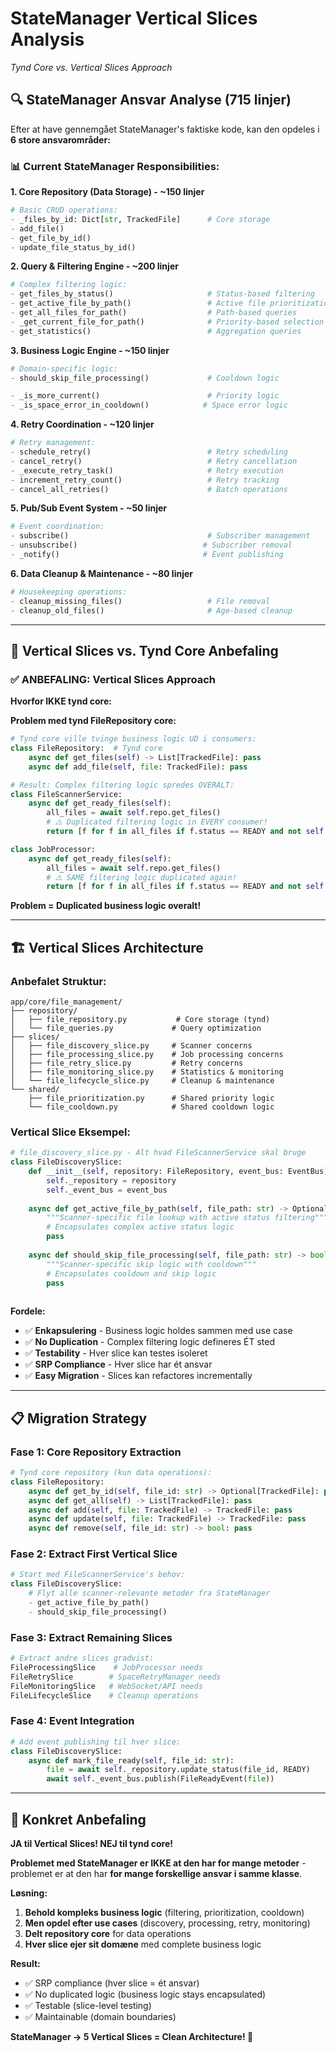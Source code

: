 # StateManager Vertical Slices Analysis
*Tynd Core vs. Vertical Slices Approach*

## 🔍 **StateManager Ansvar Analyse (715 linjer)**

Efter at have gennemgået StateManager's faktiske kode, kan den opdeles i **6 store ansvarområder:**

### **📊 Current StateManager Responsibilities:**

**1. Core Repository (Data Storage) - ~150 linjer**
```python
# Basic CRUD operations:
- _files_by_id: Dict[str, TrackedFile]      # Core storage
- add_file() 
- get_file_by_id()
- update_file_status_by_id()
```

**2. Query & Filtering Engine - ~200 linjer** 
```python
# Complex filtering logic:
- get_files_by_status()                     # Status-based filtering
- get_active_file_by_path()                 # Active file prioritization  
- get_all_files_for_path()                  # Path-based queries
- _get_current_file_for_path()              # Priority-based selection
- get_statistics()                          # Aggregation queries
```

**3. Business Logic Engine - ~150 linjer**
```python
# Domain-specific logic:
- should_skip_file_processing()             # Cooldown logic

- _is_more_current()                        # Priority logic
- _is_space_error_in_cooldown()            # Space error logic
```

**4. Retry Coordination - ~120 linjer**
```python
# Retry management:
- schedule_retry()                          # Retry scheduling
- cancel_retry()                            # Retry cancellation
- _execute_retry_task()                     # Retry execution
- increment_retry_count()                   # Retry tracking
- cancel_all_retries()                      # Batch operations
```

**5. Pub/Sub Event System - ~50 linjer**
```python
# Event coordination:
- subscribe()                               # Subscriber management
- unsubscribe()                            # Subscriber removal
- _notify()                                # Event publishing
```

**6. Data Cleanup & Maintenance - ~80 linjer**
```python
# Housekeeping operations:
- cleanup_missing_files()                   # File removal
- cleanup_old_files()                       # Age-based cleanup
```

---

## 🎯 **Vertical Slices vs. Tynd Core Anbefaling**

### **✅ ANBEFALING: Vertical Slices Approach**

**Hvorfor IKKE tynd core:**

**Problem med tynd FileRepository core:**
```python
# Tynd core ville tvinge business logic UD i consumers:
class FileRepository:  # Tynd core
    async def get_files(self) -> List[TrackedFile]: pass
    async def add_file(self, file: TrackedFile): pass

# Result: Complex filtering logic spredes OVERALT:
class FileScannerService:
    async def get_ready_files(self):
        all_files = await self.repo.get_files()
        # ⚠️ Duplicated filtering logic in EVERY consumer!
        return [f for f in all_files if f.status == READY and not self._in_cooldown(f)]

class JobProcessor:  
    async def get_ready_files(self):
        all_files = await self.repo.get_files()
        # ⚠️ SAME filtering logic duplicated again!
        return [f for f in all_files if f.status == READY and not self._in_cooldown(f)]
```

**Problem = Duplicated business logic overalt!**

---

## 🏗️ **Vertical Slices Architecture**

### **Anbefalet Struktur:**

```
app/core/file_management/
├── repository/
│   ├── file_repository.py           # Core storage (tynd)
│   └── file_queries.py             # Query optimization
├── slices/
│   ├── file_discovery_slice.py     # Scanner concerns  
│   ├── file_processing_slice.py    # Job processing concerns
│   ├── file_retry_slice.py         # Retry concerns
│   ├── file_monitoring_slice.py    # Statistics & monitoring
│   └── file_lifecycle_slice.py     # Cleanup & maintenance
└── shared/
    ├── file_prioritization.py      # Shared priority logic
    └── file_cooldown.py            # Shared cooldown logic
```

### **Vertical Slice Eksempel:**

```python
# file_discovery_slice.py - Alt hvad FileScannerService skal bruge
class FileDiscoverySlice:
    def __init__(self, repository: FileRepository, event_bus: EventBus):
        self._repository = repository
        self._event_bus = event_bus
    
    async def get_active_file_by_path(self, file_path: str) -> Optional[TrackedFile]:
        """Scanner-specific file lookup with active status filtering"""
        # Encapsulates complex active status logic
        pass
    
    async def should_skip_file_processing(self, file_path: str) -> bool:
        """Scanner-specific skip logic with cooldown"""
        # Encapsulates cooldown and skip logic
        pass
    

```

**Fordele:**
- ✅ **Enkapsulering** - Business logic holdes sammen med use case
- ✅ **No Duplication** - Complex filtering logic defineres ÉT sted
- ✅ **Testability** - Hver slice kan testes isoleret  
- ✅ **SRP Compliance** - Hver slice har ét ansvar
- ✅ **Easy Migration** - Slices kan refactores incrementally

---

## 📋 **Migration Strategy**

### **Fase 1: Core Repository Extraction**
```python
# Tynd core repository (kun data operations):
class FileRepository:
    async def get_by_id(self, file_id: str) -> Optional[TrackedFile]: pass
    async def get_all(self) -> List[TrackedFile]: pass
    async def add(self, file: TrackedFile) -> TrackedFile: pass  
    async def update(self, file: TrackedFile) -> TrackedFile: pass
    async def remove(self, file_id: str) -> bool: pass
```

### **Fase 2: Extract First Vertical Slice**
```python
# Start med FileScannerService's behov:
class FileDiscoverySlice:
    # Flyt alle scanner-relevante metoder fra StateManager
    - get_active_file_by_path()
    - should_skip_file_processing()  
```

### **Fase 3: Extract Remaining Slices**
```python
# Extract andre slices gradvist:
FileProcessingSlice    # JobProcessor needs
FileRetrySlice        # SpaceRetryManager needs  
FileMonitoringSlice   # WebSocket/API needs
FileLifecycleSlice    # Cleanup operations
```

### **Fase 4: Event Integration**
```python
# Add event publishing til hver slice:
class FileDiscoverySlice:
    async def mark_file_ready(self, file_id: str):
        file = await self._repository.update_status(file_id, READY)
        await self._event_bus.publish(FileReadyEvent(file))
```

---

## 🎯 **Konkret Anbefaling**

**JA til Vertical Slices! NEJ til tynd core!**

**Problemet med StateManager er IKKE at den har for mange metoder** - problemet er at den har **for mange forskellige ansvar i samme klasse**.

**Løsning:**
1. **Behold kompleks business logic** (filtering, prioritization, cooldown)
2. **Men opdel efter use cases** (discovery, processing, retry, monitoring)  
3. **Delt repository core** for data operations
4. **Hver slice ejer sit domæne** med complete business logic

**Result:**
- ✅ SRP compliance (hver slice = ét ansvar)
- ✅ No duplicated logic (business logic stays encapsulated)
- ✅ Testable (slice-level testing)
- ✅ Maintainable (domain boundaries)

**StateManager → 5 Vertical Slices = Clean Architecture! 🎯**